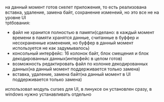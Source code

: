 на данный момент готов скелет приложения, то есть реализована вставка, удаление, замена байт, сохранение изменеий, но это все не на уровне UI  
трtбования:  
- файл не хранится полностью в памяти(сделано: в каждый момент времени в памяти хранятся данные, считанные в буффер и несохраненные изменения, но буффер в данный момент используется не как задумывалось)
- консольный интерфейс: 16 колонок байт, блок смещения и блок декодированных данных(интерфейс в целом готов)
- возможность редактировать файл по колонке декодированных данных(на данный момент поддерживается только замена)
- вставка, удаление, замена байт(на данный момент в UI поддерживается только замена)  

использовал модуль curses для UI, в линуксе он установлен сразу, в windows нужно устанавливать отдельно